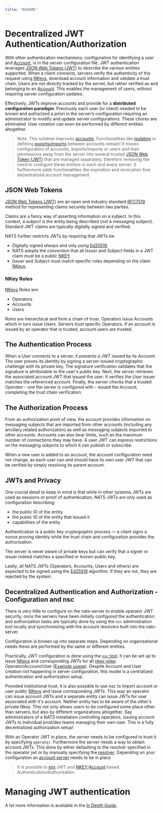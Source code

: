 ```yaml
---
title: "README"
---
```

# Decentralized JWT Authentication/Authorization

With other authentication mechanisms, configuration for identifying a user and [Account](../accounts.md), is in the server configuration file. JWT authentication leverages [JSON Web Tokens \(JWT\)](https://jwt.io/) to describe the various entities supported. When a client connects, servers verify the authenticity of the request using [NKeys](../auth_intro/nkey_auth.md), download account information and validate a trust chain. Users are not directly tracked by the server, but rather verified as and belonging to an [Account](../accounts.md). This enables the management of users, without requiring server configuration updates.

Effectively, JWTs improve accounts and provide for a **distributed configuration paradigm**. Previously each user \(or client\) needed to be known and authorized a priori in the server’s configuration requiring an administrator to modify and update server configurations. These chores are eliminated. User creation can even be performed by different entities altogether.

> Note: This scheme improves [accounts](../accounts.md). Functionalities like [isolation](../accounts.md) or defining [exports/imports](../accounts.md#exporting-and-importing) between accounts remain! It moves configuration of accounts, exports/imports or users and their permissions away from the server into several trusted [JSON Web Token \(JWT\)](https://jwt.io/) that are managed separately, therefore removing the need to configure these entities in each and every server. It furthermore adds functionalities like expiration and revocation fore decentralized account management

## JSON Web Tokens

[JSON Web Tokens \(JWT\)](https://jwt.io/) are an open and industry standard [RFC7519](https://tools.ietf.org/html/rfc7519) method for representing claims securely between two parties.

Claims are a fancy way of asserting information on a _subject_. In this context, a _subject_ is the entity being described \(not a messaging subject\). Standard JWT claims are typically digitally signed and verified.

NATS further restricts JWTs by requiring that JWTs be:

* Digitally signed _always_ and only using [Ed25519](https://ed25519.cr.yp.to/). 
* NATS adopts the convention that all _Issuer_ and _Subject_ fields in a JWT claim must be a public [NKEY](../auth_intro/nkey_auth.md). 
* _Issuer_ and _Subject_ must match specific roles depending on the claim [NKeys](https://github.com/nats-io/nkeys).

### NKey Roles

[NKeys](../auth_intro/nkey_auth.md) Roles are:

* Operators
* Accounts
* Users

Roles are hierarchical and form a chain of trust. Operators issue Accounts which in turn issue Users. Servers trust specific Operators. If an account is issued by an operator that is trusted, account users are trusted.

## The Authentication Process

When a _User_ connects to a server, it presents a JWT issued by its _Account_. The user proves its identity by signing a server-issued cryptographic challenge with its private key. The signature verification validates that the signature is attributable to the user's public key. Next, the server retrieves the associated account JWT that issued the user. It verifies the _User_ issuer matches the referenced account. Finally, the server checks that a trusted _Operator_ - one the server is configured with - issued the _Account_, completing the trust chain verification.

## The Authorization Process

From an authorization point of view, the account provides information on messaging subjects that are imported from other accounts \(including any ancillary related authorization\) as well as messaging subjects exported to other accounts. Accounts can also bear limits, such as the maximum number of connections they may have. A user JWT can express restrictions on the messaging subjects to which it can publish or subscribe.

When a new user is added to an account, the account configuration need not change, as each user can and should have its own user JWT that can be verified by simply resolving its parent account.

## JWTs and Privacy

One crucial detail to keep in mind is that while in other systems JWTs are used as sessions or proof of authentication, NATS JWTs are only used as configuration describing:

* the public ID of the entity
* the public ID of the entity that issued it
* capabilities of the entity

Authentication is a public key cryptographic process — a client signs a nonce proving identity while the trust chain and configuration provides the authorization.

The server is never aware of private keys but can verify that a signer or issuer indeed matches a specified or known public key.

Lastly, all NATS JWTs \(Operators, Accounts, Users and others\) are expected to be signed using the [Ed25519](https://ed25519.cr.yp.to/) algorithm. If they are not, they are rejected by the system.

## Decentralized Authentication and Authorization - Configuration and nsc

There is very little to configure on the nats-server to enable operator JWT security, once the servers have been initially configured the authentication and authorization tasks are typically done by using the `nsc` administration tool locally and synchronizing with the account resolvers built into the nats-server.

Configuration is broken up into separate steps. Depending on organizational needs these are performed by the same or different entities.

Practically, JWT configuration is done using the [`nsc` tool](../../../../using-nats/nats-tools/nsc/README.md). It can be set up to issue [NKeys](../auth_intro/nkey_auth.md) and corresponding JWTs for all [nkey roles](#nkey-roles): Operator/Account/User \([Example usage](../../../../using-nats/nats-tools/nsc/basics.md#creating-an-operator-account-and-user)\). Despite Account and User creation not happening in server configuration, this model is a centralized authentication and authorization setup.

Provided institutional trust, it is also possible to use nsc to import account or user public [NKeys](../auth_intro/nkey_auth.md) and issue corresponding JWTs. This way an operator can issue account JWTs and a separate entity can issue JWTs for user associated with it's account. Neither entity has to be aware of the other's private Nkey. This not only allows users to be configured some place other than servers, but also by different organizations altogether. Say administrators of a NATS installation controlling operators, issuing account JWTs to individual prod/dev teams managing their own user. This is a fully decentralized authorization setup!

With an Operator JWT in place, the server needs to be configured to trust it by specifying `operator`. Furthermore the server needs a way to obtain account JWTs. This done by either defaulting to the resolver specified in the operator jwt or by manually specifying the [resolver](resolver.md). Depending on your configuration an [account server](../../../../using-nats/nats-tools/nsc/basics.md#account-server-configuration) needs to be in place

> It is possible to [mix](jwt_nkey_auth.md) JWT and [NKEY](../auth_intro/nkey_auth.md)/[Account](../accounts.md) based Authentication/Authorization.

# Managing JWT authentication

A lot more information is available in the [In Depth Guide](../../../../running-a-nats-service/nats_admin/jwt.md).